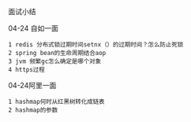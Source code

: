 面试小结

04-24 自如一面

```
1 redis 分布式锁过期时间setnx（）的过期时间？怎么防止死锁
2 spring bean的生命周期结合aop
3 jvm 频繁gc怎么确定是哪个对象
4 https过程
```



04-24阿里一面

```
1 hashmap何时从红黑树转化成链表 
2 hashmap的参数

```





